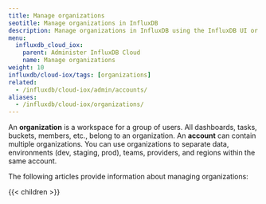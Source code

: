 ```yaml
---
title: Manage organizations
seotitle: Manage organizations in InfluxDB
description: Manage organizations in InfluxDB using the InfluxDB UI or the influx CLI.
menu:
  influxdb_cloud_iox:
    parent: Administer InfluxDB Cloud
    name: Manage organizations
weight: 10
influxdb/cloud-iox/tags: [organizations]
related:
  - /influxdb/cloud-iox/admin/accounts/
aliases:
  - /influxdb/cloud-iox/organizations/
---
```


An **organization** is a workspace for a group of users.
All dashboards, tasks, buckets, members, etc., belong to an organization.
An **account** can contain multiple organizations.
You can use organizations to separate data, environments (dev, staging, prod), teams, providers, and regions within the same account.

The following articles provide information about managing organizations:

{{< children >}}
